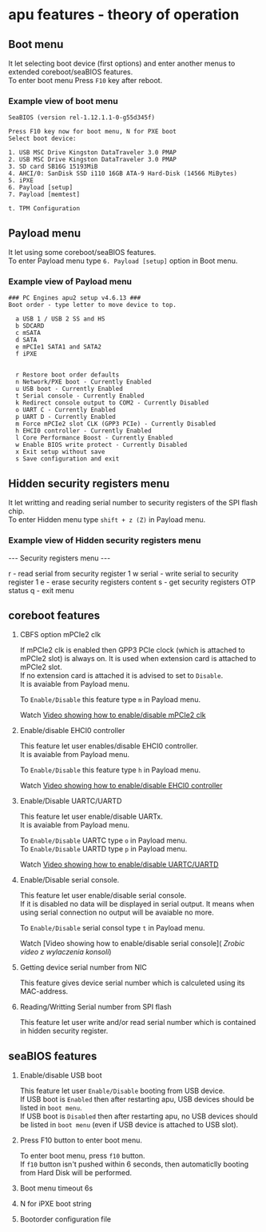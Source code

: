 # apu features - theory of operation


## Boot menu 

It let selecting boot device (first options) and enter another menus to extended coreboot/seaBIOS features.  
To enter boot menu Press `F10` key after reboot.   

### Example view of boot menu
```
SeaBIOS (version rel-1.12.1.1-0-g55d345f)

Press F10 key now for boot menu, N for PXE boot
Select boot device:

1. USB MSC Drive Kingston DataTraveler 3.0 PMAP
2. USB MSC Drive Kingston DataTraveler 3.0 PMAP
3. SD card SB16G 15193MiB
4. AHCI/0: SanDisk SSD i110 16GB ATA-9 Hard-Disk (14566 MiBytes)
5. iPXE
6. Payload [setup]
7. Payload [memtest]

t. TPM Configuration
```

## Payload menu

It let using some coreboot/seaBIOS features.  
To enter Payload menu type `6. Payload [setup]` option in Boot menu.  

### Example view of Payload menu
```
### PC Engines apu2 setup v4.6.13 ###
Boot order - type letter to move device to top.

  a USB 1 / USB 2 SS and HS 
  b SDCARD 
  c mSATA 
  d SATA 
  e mPCIe1 SATA1 and SATA2 
  f iPXE 


  r Restore boot order defaults
  n Network/PXE boot - Currently Enabled
  u USB boot - Currently Enabled
  t Serial console - Currently Enabled
  k Redirect console output to COM2 - Currently Disabled
  o UART C - Currently Enabled
  p UART D - Currently Enabled
  m Force mPCIe2 slot CLK (GPP3 PCIe) - Currently Disabled
  h EHCI0 controller - Currently Enabled
  l Core Performance Boost - Currently Enabled
  w Enable BIOS write protect - Currently Disabled
  x Exit setup without save
  s Save configuration and exit
```

## Hidden security registers menu

It let writting and reading serial number to security registers of the SPI flash chip.   
To enter Hidden menu type `shift + z (Z)` in Payload menu.  

### Example view of Hidden security registers menu
--- Security registers menu ---

  r        - read serial from security register 1
  w serial - write serial to security register 1
  e        - erase security registers content
  s        - get security registers OTP status
  q        - exit menu
  
  
  
## coreboot features

1. CBFS option mPCIe2 clk

	If mPCIe2 clk is enabled then GPP3 PCIe clock (which is attached to mPCIe2 slot) is always on. It is used when extension card is attached to mPCIe2 slot.  
	If no extension card is attached it is advised to set to `Disable`.  
	It is avaiable from Payload menu.   

	To `Enable/Disable` this feature type `m` in Payload menu.  

	Watch [Video showing how to enable/disable mPCIe2 clk](https://asciinema.org/a/239813)  


2. Enable/disable EHCI0 controller

	This feature let user enables/disable EHCI0 controller.  
	It is avaiable from Payload menu.   

	To `Enable/Disable` this feature type `h` in Payload menu.  

	Watch [Video showing how to enable/disable EHCI0 controller](https://asciinema.org/a/239816)  


3. Enable/Disable UARTC/UARTD

	This feature let user enable/disable UARTx.  
	It is avaiable from Payload menu.  

	To `Enable/Disable` UARTC type `o` in Payload menu.  
	To `Enable/Disable` UARTD type `p` in Payload menu.  

	Watch [Video showing how to enable/disable UARTC/UARTD](https://asciinema.org/a/239817)  


4. Enable/Disable serial console.

	This feature let user enable/disable serial console.  
	If it is disabled no data will be displayed in serial output. It means when using serial connection no output will be avaiable no more.  

	To `Enable/Disable` serial consol type `t` in Payload menu.  
	
	Watch [Video showing how to enable/disable serial console]( *Zrobic video z wylaczenia konsoli*)   

5. Getting device serial number from NIC

	This feature gives device serial number which is calculeted using its MAC-address.  
	
	
6. Reading/Writting Serial number from SPI flash

	This feature let user write and/or read serial number which is contained in hidden security register.  



## seaBIOS features

1. Enable/disable USB boot

	This feature let user `Enable/Disable` booting from USB device.  
	If USB boot is `Enabled` then after restarting apu, USB devices should be listed in `boot menu`.  
	If USB boot is `Disabled` then after restarting apu, no USB devices should be listed in `boot menu` (even if USB device is attached to USB slot).  

2. Press F10 button to enter boot menu. 

	To enter boot menu, press `f10` button.   
	If `f10` button isn't pushed within 6 seconds, then automaticlly booting from Hard Disk will be performed.  

3. Boot menu timeout 6s

4. N for iPXE boot string

5. Bootorder configuration file










   

